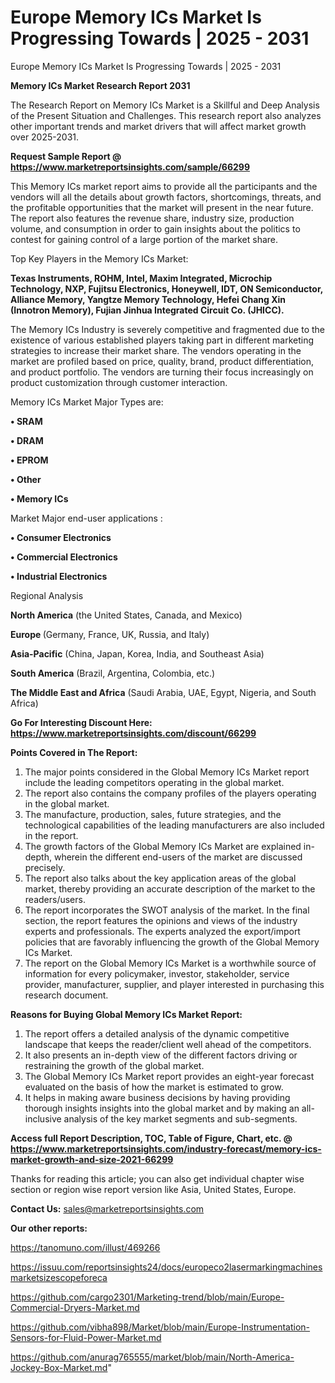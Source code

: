 # Europe Memory ICs Market Is Progressing Towards | 2025 - 2031
Europe Memory ICs Market Is Progressing Towards | 2025 - 2031

<strong>Memory ICs Market Research Report 2031</strong>

The Research Report on Memory ICs Market is a Skillful and Deep Analysis of the Present Situation and Challenges. This research report also analyzes other important trends and market drivers that will affect market growth over 2025-2031.

<strong>Request Sample Report @ <a href=https://www.marketreportsinsights.com/sample/66299>https://www.marketreportsinsights.com/sample/66299</a></strong>

This Memory ICs market report aims to provide all the participants and the vendors will all the details about growth factors, shortcomings, threats, and the profitable opportunities that the market will present in the near future. The report also features the revenue share, industry size, production volume, and consumption in order to gain insights about the politics to contest for gaining control of a large portion of the market share.

Top Key Players in the Memory ICs Market:

<strong>Texas Instruments, ROHM, Intel, Maxim Integrated, Microchip Technology, NXP, Fujitsu Electronics, Honeywell, IDT, ON Semiconductor, Alliance Memory, Yangtze Memory Technology, Hefei Chang Xin (Innotron Memory), Fujian Jinhua Integrated Circuit Co. (JHICC).</strong>

The Memory ICs Industry is severely competitive and fragmented due to the existence of various established players taking part in different marketing strategies to increase their market share. The vendors operating in the market are profiled based on price, quality, brand, product differentiation, and product portfolio. The vendors are turning their focus increasingly on product customization through customer interaction.

Memory ICs Market Major Types are:

<strong>• SRAM

• DRAM

• EPROM

• Other

• Memory ICs</strong>

Market Major end-user applications :

<strong>• Consumer Electronics

• Commercial Electronics

• Industrial Electronics</strong>

Regional Analysis

</u><strong><b>North America</b></strong> (the United States, Canada, and Mexico)

<strong><b>Europe </b></strong>(Germany, France, UK, Russia, and Italy)

<strong><b>Asia-Pacific</b></strong> (China, Japan, Korea, India, and Southeast Asia)

<strong><b>South America</b></strong> (Brazil, Argentina, Colombia, etc.)

<strong><b>The Middle East and Africa</b></strong> (Saudi Arabia, UAE, Egypt, Nigeria, and South Africa)

<strong>Go For Interesting Discount Here: <a href=https://www.marketreportsinsights.com/discount/66299>https://www.marketreportsinsights.com/discount/66299</a></strong>

<strong>Points Covered in The Report:</strong>
<ol>
  <li>The major points considered in the Global Memory ICs Market report include the leading competitors operating in the global market.</li>
  <li>The report also contains the company profiles of the players operating in the global market.</li>
  <li>The manufacture, production, sales, future strategies, and the technological capabilities of the leading manufacturers are also included in the report.</li>
  <li>The growth factors of the Global Memory ICs Market are explained in-depth, wherein the different end-users of the market are discussed precisely.</li>
  <li>The report also talks about the key application areas of the global market, thereby providing an accurate description of the market to the readers/users.</li>
  <li>The report incorporates the SWOT analysis of the market. In the final section, the report features the opinions and views of the industry experts and professionals. The experts analyzed the export/import policies that are favorably influencing the growth of the Global Memory ICs Market.</li>
  <li>The report on the Global Memory ICs Market is a worthwhile source of information for every policymaker, investor, stakeholder, service provider, manufacturer, supplier, and player interested in purchasing this research document.</li>
</ol>
<strong>Reasons for Buying Global Memory ICs Market Report:</strong>

<ol>
  <li>The report offers a detailed analysis of the dynamic competitive landscape that keeps the reader/client well ahead of the competitors.</li>
  <li>It also presents an in-depth view of the different factors driving or restraining the growth of the global market.</li>
  <li>The Global Memory ICs Market report provides an eight-year forecast evaluated on the basis of how the market is estimated to grow.</li>
  <li>It helps in making aware business decisions by having providing thorough insights insights into the global market and by making an all-inclusive analysis of the key market segments and sub-segments.</li>
</ol>
<strong>Access full Report Description, TOC, Table of Figure, Chart, etc. @ <a href=https://www.marketreportsinsights.com/industry-forecast/memory-ics-market-growth-and-size-2021-66299>https://www.marketreportsinsights.com/industry-forecast/memory-ics-market-growth-and-size-2021-66299</a></strong>


Thanks for reading this article; you can also get individual chapter wise section or region wise report version like Asia, United States, Europe.

<strong>Contact Us:</strong>
sales@marketreportsinsights.com

<strong>Our other reports:</strong>

<a href=https://tanomuno.com/illust/469266>https://tanomuno.com/illust/469266</a>

<a href=https://issuu.com/reportsinsights24/docs/europeco2lasermarkingmachinesmarketsizescopeforeca>https://issuu.com/reportsinsights24/docs/europeco2lasermarkingmachinesmarketsizescopeforeca</a>

<a href=https://github.com/cargo2301/Marketing-trend/blob/main/Europe-Commercial-Dryers-Market.md>https://github.com/cargo2301/Marketing-trend/blob/main/Europe-Commercial-Dryers-Market.md</a>

<a href=https://github.com/vibha898/Market/blob/main/Europe-Instrumentation-Sensors-for-Fluid-Power-Market.md>https://github.com/vibha898/Market/blob/main/Europe-Instrumentation-Sensors-for-Fluid-Power-Market.md</a>

<a href=https://github.com/anurag765555/market/blob/main/North-America-Jockey-Box-Market.md>https://github.com/anurag765555/market/blob/main/North-America-Jockey-Box-Market.md</a>"
